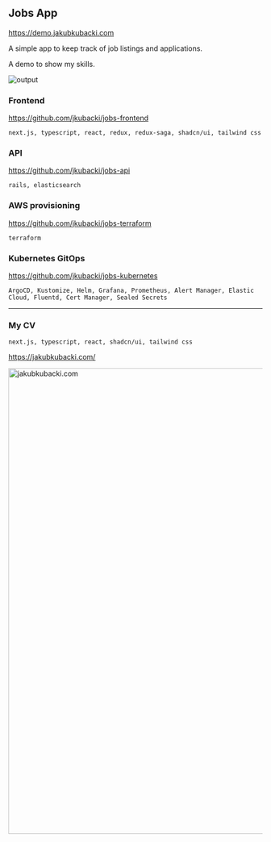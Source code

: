 ## Jobs App

https://demo.jakubkubacki.com

A simple app to keep track of job listings and applications.

A demo to show my skills.

![output](https://github.com/jkubacki/jobs-app/assets/1104186/1cf0a889-5ebf-4fcf-b5db-7652a4e3e972)

### Frontend

https://github.com/jkubacki/jobs-frontend

`next.js, typescript, react, redux, redux-saga, shadcn/ui, tailwind css`

### API

https://github.com/jkubacki/jobs-api

`rails, elasticsearch`

### AWS provisioning

https://github.com/jkubacki/jobs-terraform

`terraform`

### Kubernetes GitOps

https://github.com/jkubacki/jobs-kubernetes

`ArgoCD, Kustomize, Helm, Grafana, Prometheus, Alert Manager, Elastic Cloud, Fluentd, Cert Manager, Sealed Secrets`

---

### My CV

`next.js, typescript, react, shadcn/ui, tailwind css`

https://jakubkubacki.com/

<img width="924" alt="jakubkubacki.com" src="https://github.com/jkubacki/jobs/assets/1104186/4470170a-7d3f-414d-9c8a-1ac4638c275a">

